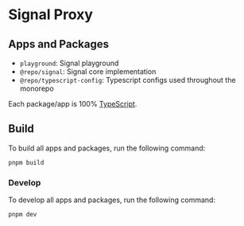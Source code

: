 # Signal Proxy

## Apps and Packages

- `playground`: Signal playground
- `@repo/signal`: Signal core implementation
- `@repo/typescript-config`: Typescript configs used throughout the monorepo

Each package/app is 100% [TypeScript](https://www.typescriptlang.org/).

## Build

To build all apps and packages, run the following command:

```
pnpm build
```

### Develop

To develop all apps and packages, run the following command:

```
pnpm dev
```
